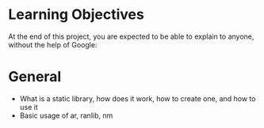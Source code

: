 # Learning Objectives
At the end of this project, you are expected to be able to explain to anyone, without the help of Google:
# General
* What is a static library, how does it work, how to create one, and how to use it
* Basic usage of ar, ranlib, nm
